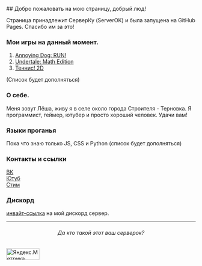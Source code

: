 <script data-ad-client="ca-pub-1380972911397946" async src="https://pagead2.googlesyndication.com/pagead/js/adsbygoogle.js"></script>
<!-- Yandex.Metrika counter -->
<script type="text/javascript" >
   (function(m,e,t,r,i,k,a){m[i]=m[i]||function(){(m[i].a=m[i].a||[]).push(arguments)};
   m[i].l=1*new Date();k=e.createElement(t),a=e.getElementsByTagName(t)[0],k.async=1,k.src=r,a.parentNode.insertBefore(k,a)})
   (window, document, "script", "https://mc.yandex.ru/metrika/tag.js", "ym");

   ym(68341726, "init", {
        clickmap:true,
        trackLinks:true,
        accurateTrackBounce:true,
        webvisor:true
   });
</script>
<noscript><div><img src="https://mc.yandex.ru/watch/68341726" style="position:absolute; left:-9999px;" alt="" /></div></noscript>
<!-- /Yandex.Metrika counter -->

<head>
   
<!-- Begin Jekyll SEO tag v2.6.1 -->
<title>Дом серверка!</title>
<meta name="generator" content="Jekyll v3.9.0">
<meta property="og:title" content="Дом серверка!">
<meta property="og:locale" content="en_US">
<link rel="canonical" href="https://server-ok.github.io/">
<meta property="og:url" content="https://server-ok.github.io/">
<meta property="og:site_name" content="Дом серверка!">
<script async="" src="https://mc.yandex.ru/metrika/tag.js"></script><script type="application/ld+json">
{"url":"https://server-ok.github.io/","@type":"WebSite","headline":"server-ok.github.io","name":"server-ok.github.io","@context":"https://schema.org"}</script>
<!-- End Jekyll SEO tag --></head>
## Добро пожаловать на мою страницу, добрый люд!

Страница принадлежит СерверКу (ServerOK) и была запущена на GitHub Pages. Спасибо им за это!

### Мои игры на данный момент.

1. [Annoying Dog: RUN](https://server-ok.github.io/AnnoyingDogRun/)[!](https://server-ok.github.io/secret/)  
2. [Undertale: Math Edition](https://server-ok.github.io/UnderMath/)  
3. [Теннис! 2D](https://server-ok.github.io/Tennis2d/)  

(Список будет дополняться)

### О себе.
Меня зовут Лёша, живу я в селе около города Строителя - Терновка. Я программист, геймер, ютубер и просто хороший человек.
Удачи вам!

### Языки проганья
Пока что знаю только JS, CSS и Python (список будет дополняться)
### Контакты и ссылки

[ВК](https://vk.com/serverok2008)  
[Ютуб](https://www.youtube.com/channel/UCAKbapy2TOjI9CgEI_5U9Pw)  
[Стим](https://steamcommunity.com/id/Server_YouTube)  

### Дискорд
[инвайт-ссылка](https://discord.com/invite/sU3Ffjk) на мой дискорд сервер.  
***
###### <center> Да кто такой этот ваш серверок? </center> ######
<!-- Yandex.Metrika informer -->
<a href="https://metrika.yandex.ru/stat/?id=68341726&amp;from=informer"
target="_blank" rel="nofollow"><img src="https://informer.yandex.ru/informer/68341726/3_1_868686FF_666666FF_1_pageviews"
style="width:88px; height:31px; border:0;" alt="Яндекс.Метрика" title="Яндекс.Метрика: данные за сегодня (просмотры, визиты и уникальные посетители)" /></a>
<!-- /Yandex.Metrika informer -->

